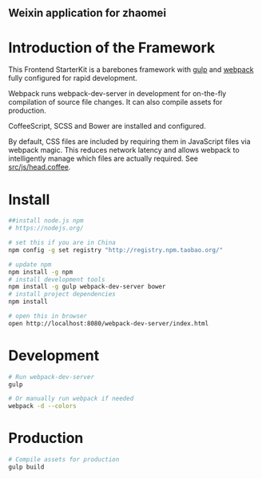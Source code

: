 ## Weixin application for zhaomei

# Introduction of the Framework
This Frontend StarterKit is a barebones framework with [gulp](http://gulpjs.com/) and [webpack](http://webpack.github.io/) fully configured for rapid development.

Webpack runs webpack-dev-server in development for on-the-fly compilation of source file changes. It can also compile assets for production.

CoffeeScript, SCSS and Bower are installed and configured.

By default, CSS files are included by requiring them in JavaScript files via webpack magic. This reduces network latency and allows webpack to intelligently manage which files are actually required. See [src/js/head.coffee](src/js/head.coffee).


# Install

```bash
##install node.js npm
# https://nodejs.org/

# set this if you are in China
npm config -g set registry "http://registry.npm.taobao.org/"

# update npm
npm install -g npm
# install development tools
npm install -g gulp webpack-dev-server bower
# install project dependencies
npm install

# open this in browser
open http://localhost:8080/webpack-dev-server/index.html
```

# Development

```bash
# Run webpack-dev-server
gulp

# Or manually run webpack if needed
webpack -d --colors
```

# Production

```bash
# Compile assets for production
gulp build
```

